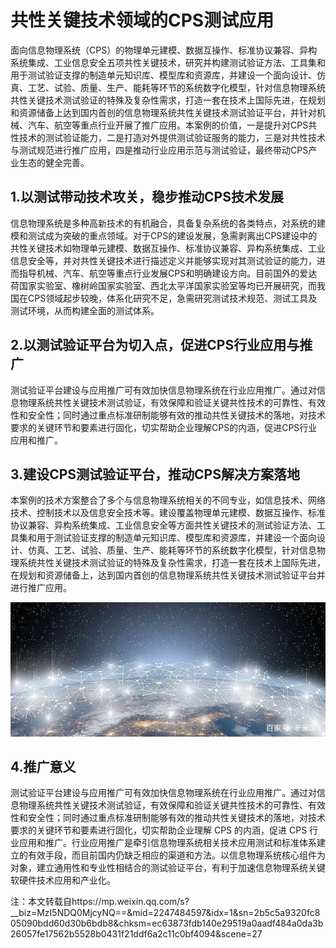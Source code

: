 <!--
title: 共性关键技术领域的CPS测试应用
subtitle: 工业软件
author: 网络
keyword: 工业软件
published: 2024-04-222
topicImg: assets/6/CPSKTA.jpg
-->



# 共性关键技术领域的CPS测试应用

面向信息物理系统（CPS）的物理单元建模、数据互操作、标准协议兼容、异构系统集成、工业信息安全五项共性关键技术，研究并构建测试验证方法、工具集和用于测试验证支撑的制造单元知识库、模型库和资源库，并建设一个面向设计、仿真、工艺、试验、质量、生产、能耗等环节的系统数字化模型，针对信息物理系统共性关键技术测试验证的特殊及复杂性需求，打造一套在技术上国际先进，在规划和资源储备上达到国内首创的信息物理系统共性关键技术测试验证平台，并针对机械、汽车、航空等重点行业开展了推广应用。本案例的价值，一是提升对CPS共性技术的测试验证能力，二是打造对外提供测试验证服务的能力，三是对共性技术与测试规范进行推广应用，四是推动行业应用示范与测试验证，最终带动CPS产业生态的健全完善。

## 1.以测试带动技术攻关，稳步推动CPS技术发展
信息物理系统是多种高新技术的有机融合，具备复杂系统的各类特点，对系统的建模和测试成为突破的重点领域。对于CPS的建设发展，急需剥离出CPS建设中的共性关键技术如物理单元建模、数据互操作、标准协议兼容、异构系统集成、工业信息安全等，并对共性关键技术进行描述定义并能够实现对其测试验证的能力，进而指导机械、汽车、航空等重点行业发展CPS和明确建设方向。目前国外的爱达荷国家实验室、橡树岭国家实验室、西北太平洋国家实验室等均已开展研究，而我国在CPS领域起步较晚，体系化研究不足，急需研究测试技术规范、测试工具及测试环境，从而构建全面的测试体系。

## 2.以测试验证平台为切入点，促进CPS行业应用与推广
测试验证平台建设与应用推广可有效加快信息物理系统在行业应用推广。通过对信息物理系统共性关键技术测试验证，有效保障和验证关键共性技术的可靠性、有效性和安全性；同时通过重点标准研制能够有效的推动共性关键技术的落地，对技术要求的关键环节和要素进行固化，切实帮助企业理解CPS的内涵，促进CPS行业应用和推广。

## 3.建设CPS测试验证平台，推动CPS解决方案落地
本案例的技术方案整合了多个与信息物理系统相关的不同专业，如信息技术、网络技术、控制技术以及信息安全技术等。建设覆盖物理单元建模、数据互操作、标准协议兼容、异构系统集成、工业信息安全等方面共性关键技术的测试验证方法、工具集和用于测试验证支撑的制造单元知识库、模型库和资源库，并建设一个面向设计、仿真、工艺、试验、质量、生产、能耗等环节的系统数字化模型，针对信息物理系统共性关键技术测试验证的特殊及复杂性需求，打造一套在技术上国际先进，在规划和资源储备上，达到国内首创的信息物理系统共性关键技术测试验证平台并进行推广应用。



![](assets/6/CPSKTA.jpg)

## 4.推广意义
测试验证平台建设与应用推广可有效加快信息物理系统在行业应用推广。通过对信息物理系统共性关键技术测试验证，有效保障和验证关键共性技术的可靠性、有效性和安全性；同时通过重点标准研制能够有效的推动共性关键技术的落地，对技术要求的关键环节和要素进行固化，切实帮助企业理解 CPS 的内涵，促进 CPS 行业应用和推广。行业应用推广是牵引信息物理系统相关技术应用测试和标准体系建立的有效手段，而目前国内仍缺乏相应的渠道和方法。以信息物理系统核心组件为对象，建立通用性和专业性相结合的测试验证平台，有利于加速信息物理系统关键软硬件技术应用和产业化。

注：本文转载自https://mp.weixin.qq.com/s?__biz=MzI5NDQ0MjcyNQ==&mid=2247484597&idx=1&sn=2b5c5a9320fc805090bdd60d30b6bdb8&chksm=ec63873fdb140e29519a0aadf484a0da3b26057fe17562b5528b0431f21ddf6a2c11c0bf4094&scene=27